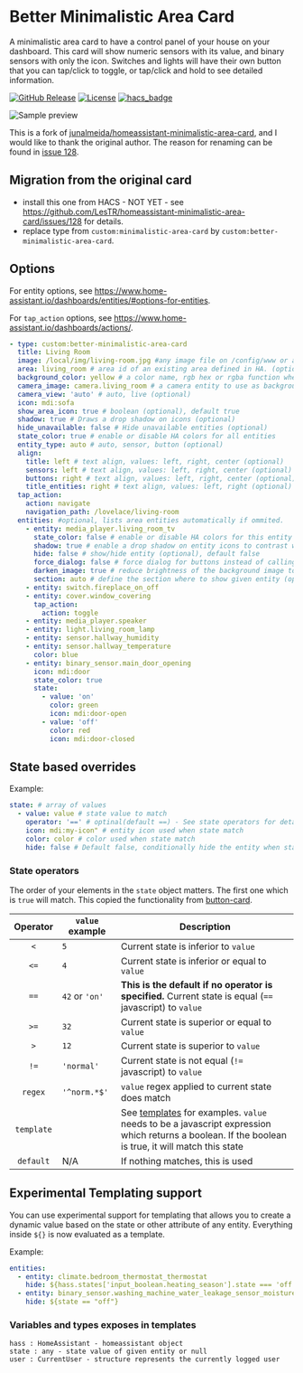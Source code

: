 # Better Minimalistic Area Card

A minimalistic area card to have a control panel of your house on your dashboard. This card will show numeric sensors with its value, and binary sensors with only the icon. Switches and lights will have their own button that you can tap/click to toggle, or tap/click and hold to see detailed information.

[![GitHub Release][releases-shield]][releases]
[![License][license-shield]](LICENSE.md)
[![hacs_badge](https://img.shields.io/badge/HACS-Default-orange.svg?style=for-the-badge)](https://github.com/custom-components/hacs)

![Sample preview](docs/sample.png)

This is a fork of [junalmeida/homeassistant-minimalistic-area-card](https://github.com/junalmeida/homeassistant-minimalistic-area-card), and I would like to thank the original author. The reason for renaming can be found in [issue 128](https://github.com/LesTR/homeassistant-minimalistic-area-card/issues/128).

## Migration from the original card

- install this one from HACS - NOT YET - see https://github.com/LesTR/homeassistant-minimalistic-area-card/issues/128 for details.
- replace type from `custom:minimalistic-area-card` by `custom:better-minimalistic-area-card`.

## Options

For entity options, see <https://www.home-assistant.io/dashboards/entities/#options-for-entities>.

For `tap_action` options, see <https://www.home-assistant.io/dashboards/actions/>.

```yaml
- type: custom:better-minimalistic-area-card
  title: Living Room
  image: /local/img/living-room.jpg #any image file on /config/www or an absolute image url. optional, it uses area image if area is specified. (optional)
  area: living_room # area id of an existing area defined in HA. (optional)
  background_color: yellow # a color name, rgb hex or rgba function when an image is not provided (optional)
  camera_image: camera.living_room # a camera entity to use as background (optional)
  camera_view: 'auto' # auto, live (optional)
  icon: mdi:sofa
  show_area_icon: true # boolean (optional), default true
  shadow: true # Draws a drop shadow on icons (optional)
  hide_unavailable: false # Hide unavailable entities (optional)
  state_color: true # enable or disable HA colors for all entities
  entity_type: auto # auto, sensor, button (optional)
  align:
    title: left # text align, values: left, right, center (optional)
    sensors: left # text align, values: left, right, center (optional)
    buttons: right # text align, values: left, right, center (optional)
    title_entities: right # text align, values: left, right (optional)
  tap_action:
    action: navigate
    navigation_path: /lovelace/living-room
  entities: #optional, lists area entities automatically if ommited.
    - entity: media_player.living_room_tv
      state_color: false # enable or disable HA colors for this entity
      shadow: true # enable a drop shadow on entity icons to contrast with the background
      hide: false # show/hide entity (optional), default false
      force_dialog: false # force dialog for buttons instead of calling toogle
      darken_image: true # reduce brightness of the background image to constrast with entities
      section: auto # define the section where to show given entity (optional), default 'auto', possible values: auto, sensors, buttons, title. Sensors means the first line, buttons the second one, title op.
    - entity: switch.fireplace_on_off
    - entity: cover.window_covering
      tap_action:
        action: toggle
    - entity: media_player.speaker
    - entity: light.living_room_lamp
    - entity: sensor.hallway_humidity
    - entity: sensor.hallway_temperature
      color: blue
    - entity: binary_sensor.main_door_opening
      icon: mdi:door
      state_color: true
      state:
        - value: 'on'
          color: green
          icon: mdi:door-open
        - value: 'off'
          color: red
          icon: mdi:door-closed
```

## State based overrides

Example:

```yaml
state: # array of values
  - value: value # state value to match
    operator: '==' # optinal(default ==) - See state operators for details
    icon: mdi:my-icon" # entity icon used when state match
    color: color # color used when state match
    hide: false # Default false, conditionally hide the entity when state match given value
```

### State operators

The order of your elements in the `state` object matters. The first one which is `true` will match. This copied the functionality from [button-card](https://github.com/custom-cards/button-card).

|  Operator  | `value` example | Description                                                                                                                                                                           |
| :--------: | --------------- | ------------------------------------------------------------------------------------------------------------------------------------------------------------------------------------- |
|    `<`     | `5`             | Current state is inferior to `value`                                                                                                                                                  |
|    `<=`    | `4`             | Current state is inferior or equal to `value`                                                                                                                                         |
|    `==`    | `42` or `'on'`  | **This is the default if no operator is specified.** Current state is equal (`==` javascript) to `value`                                                                              |
|    `>=`    | `32`            | Current state is superior or equal to `value`                                                                                                                                         |
|    `>`     | `12`            | Current state is superior to `value`                                                                                                                                                  |
|    `!=`    | `'normal'`      | Current state is not equal (`!=` javascript) to `value`                                                                                                                               |
|  `regex`   | `'^norm.*$'`    | `value` regex applied to current state does match                                                                                                                                     |
| `template` |                 | See [templates](#experimental-templating-support) for examples. `value` needs to be a javascript expression which returns a boolean. If the boolean is true, it will match this state |
| `default`  | N/A             | If nothing matches, this is used                                                                                                                                                      |

## Experimental Templating support

You can use experimental support for templating that allows you to create a dynamic value based on the state or other attribute of any entity.
Everything inside `${}` is now evaluated as a template.

Example:

```yaml
entities:
  - entity: climate.bedroom_thermostat_thermostat
    hide: ${hass.states['input_boolean.heating_season'].state === 'off'}
  - entity: binary_sensor.washing_machine_water_leakage_sensor_moisture
    hide: ${state == "off"}
```

### Variables and types exposes in templates

```
hass : HomeAssistant - homeassistant object
state : any - state value of given entity or null
user : CurrentUser - structure represents the currently logged user
```

[commits-shield]: https://img.shields.io/github/commit-activity/y/lestr/homeassistant-minimalistic-area-card.svg?style=for-the-badge
[commits]: https://github.com/lestr/homeassistant-minimalistic-area-card/commits/main
[devcontainer]: https://code.visualstudio.com/docs/remote/containers
[forum-shield]: https://img.shields.io/badge/community-forum-brightgreen.svg?style=for-the-badge
[forum]: https://community.home-assistant.io/c/projects/frontend
[license-shield]: https://img.shields.io/github/license/lestr/homeassistant-minimalistic-area-card.svg?style=for-the-badge
[releases-shield]: https://img.shields.io/github/release/lestr/homeassistant-minimalistic-area-card.svg?style=for-the-badge
[releases]: https://github.com/lestr/homeassistant-minimalistic-area-card/releases
